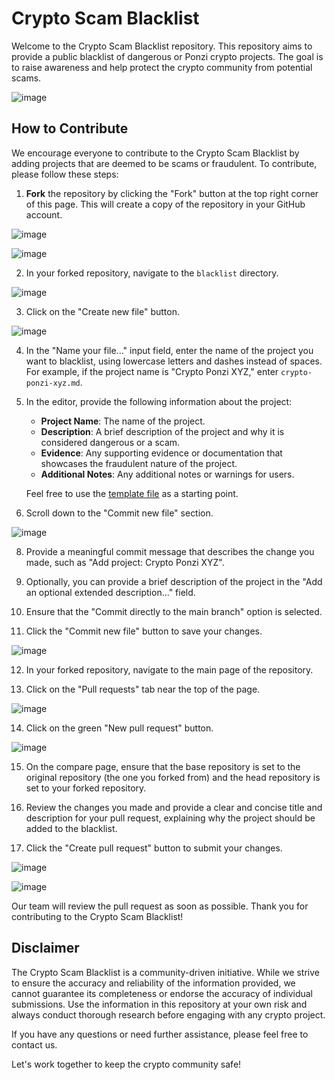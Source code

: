 # Crypto Scam Blacklist

Welcome to the Crypto Scam Blacklist repository. This repository aims to provide a public blacklist of dangerous or Ponzi crypto projects. The goal is to raise awareness and help protect the crypto community from potential scams.

![image](https://github.com/Decripto-org/crypto-scam-blacklist/assets/134168296/5d86773c-02b2-457d-9b30-abfa18683714)

## How to Contribute

We encourage everyone to contribute to the Crypto Scam Blacklist by adding projects that are deemed to be scams or fraudulent. To contribute, please follow these steps:

1. **Fork** the repository by clicking the "Fork" button at the top right corner of this page. This will create a copy of the repository in your GitHub account.

![image](https://github.com/Decripto-org/crypto-scam-blacklist/assets/134168296/7995c0d1-b782-4db2-aa38-538ba6a303ff)

![image](https://github.com/Decripto-org/crypto-scam-blacklist/assets/134168296/b38bd4aa-a9c7-4362-9e4c-4edf356befe5)

2. In your forked repository, navigate to the `blacklist` directory.

![image](https://github.com/Decripto-org/crypto-scam-blacklist/assets/134168296/23faeeab-b87d-4bdc-9f02-a5469318c0b8)

3. Click on the "Create new file" button.

![image](https://github.com/Decripto-org/crypto-scam-blacklist/assets/134168296/2639a8e4-b0a1-4f37-91a2-de51b3388023)

4. In the "Name your file..." input field, enter the name of the project you want to blacklist, using lowercase letters and dashes instead of spaces. For example, if the project name is "Crypto Ponzi XYZ," enter `crypto-ponzi-xyz.md`.

5. In the editor, provide the following information about the project:

   - **Project Name**: The name of the project.
   - **Description**: A brief description of the project and why it is considered dangerous or a scam.
   - **Evidence**: Any supporting evidence or documentation that showcases the fraudulent nature of the project.
   - **Additional Notes**: Any additional notes or warnings for users.

   Feel free to use the [template file](./template.md) as a starting point.

7. Scroll down to the "Commit new file" section.

![image](https://github.com/Decripto-org/crypto-scam-blacklist/assets/134168296/4da98a20-7e68-4b46-8f83-377929d5c9d3)

8. Provide a meaningful commit message that describes the change you made, such as "Add project: Crypto Ponzi XYZ".

9. Optionally, you can provide a brief description of the project in the "Add an optional extended description..." field.

10. Ensure that the "Commit directly to the main branch" option is selected.

11. Click the "Commit new file" button to save your changes.

![image](https://github.com/Decripto-org/crypto-scam-blacklist/assets/134168296/9cf5d720-fce7-46b3-ace0-5e7856b70fb0)

12. In your forked repository, navigate to the main page of the repository.

13. Click on the "Pull requests" tab near the top of the page.

![image](https://github.com/Decripto-org/crypto-scam-blacklist/assets/134168296/231c5761-dd82-4531-b58f-fd9e3df5050c)

14. Click on the green "New pull request" button.

![image](https://github.com/Decripto-org/crypto-scam-blacklist/assets/134168296/2dbccb22-933e-4c69-9ad7-76e819153af4)

15. On the compare page, ensure that the base repository is set to the original repository (the one you forked from) and the head repository is set to your forked repository.

16. Review the changes you made and provide a clear and concise title and description for your pull request, explaining why the project should be added to the blacklist.

17. Click the "Create pull request" button to submit your changes.

![image](https://github.com/Decripto-org/crypto-scam-blacklist/assets/134168296/02bfa970-fbf0-43ef-acf6-c03f097231cd)

![image](https://github.com/Decripto-org/crypto-scam-blacklist/assets/134168296/1b195ee4-3286-4859-862c-f107affd0efd)

Our team will review the pull request as soon as possible. Thank you for contributing to the Crypto Scam Blacklist!

## Disclaimer

The Crypto Scam Blacklist is a community-driven initiative. While we strive to ensure the accuracy and reliability of the information provided, we cannot guarantee its completeness or endorse the accuracy of individual submissions. Use the information in this repository at your own risk and always conduct thorough research before engaging with any crypto project.

If you have any questions or need further assistance, please feel free to contact us.

Let's work together to keep the crypto community safe!

